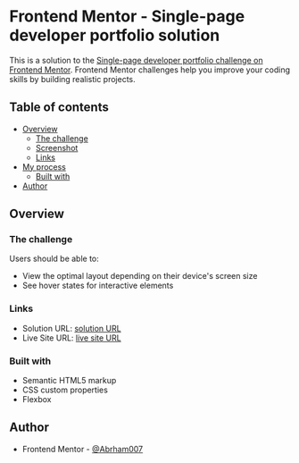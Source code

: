 # Frontend Mentor - Single-page developer portfolio solution

This is a solution to the [Single-page developer portfolio challenge on Frontend Mentor](https://www.frontendmentor.io/challenges/singlepage-developer-portfolio-bBVj2ZPi-x). Frontend Mentor challenges help you improve your coding skills by building realistic projects.

## Table of contents

- [Overview](#overview)
  - [The challenge](#the-challenge)
  - [Screenshot](#screenshot)
  - [Links](#links)
- [My process](#my-process)
  - [Built with](#built-with)
- [Author](#author)

## Overview

### The challenge

Users should be able to:

- View the optimal layout depending on their device's screen size
- See hover states for interactive elements

### Links

- Solution URL: [solution URL](https://github.com/Abrham007/singlepage-developer-portfolio.git)
- Live Site URL: [live site URL](https://abrham007.github.io/singlepage-developer-portfolio/)

### Built with

- Semantic HTML5 markup
- CSS custom properties
- Flexbox

## Author

- Frontend Mentor - [@Abrham007](https://www.frontendmentor.io/profile/Abrham007)
